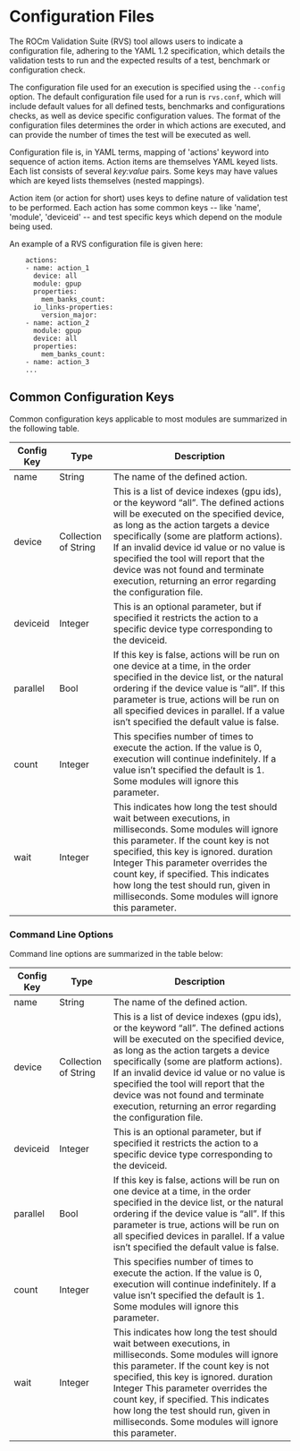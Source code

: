 
# Configuration Files

The ROCm Validation Suite (RVS) tool allows users to indicate a configuration file, adhering to the YAML 1.2 specification, which details the validation tests to run and the
expected results of a test, benchmark or configuration check.

The configuration file used for an execution is specified using the `--config` option. The default configuration file used for a run is `rvs.conf`, which will include default
values for all defined tests, benchmarks and configurations checks, as well as device specific configuration values. The format of the configuration files
determines the order in which actions are executed, and can provide the number of times the test will be executed as well.

Configuration file is, in YAML terms, mapping of 'actions' keyword into sequence of action items. Action items are themselves YAML keyed lists. Each list consists of several _key:value_ pairs. Some keys may have values which
are keyed lists themselves (nested mappings).

Action item (or action for short) uses keys to define nature of validation test to be performed. Each action has some common keys -- like 'name', 'module', 'deviceid' -- and test specific keys which depend on the module being used.

An example of a RVS configuration file is given here:

```
    actions:
    - name: action_1
      device: all
      module: gpup
      properties:
        mem_banks_count:
      io_links-properties:
        version_major:
    - name: action_2
      module: gpup
      device: all
      properties:
        mem_banks_count:
    - name: action_3
    ...
```

## Common Configuration Keys

Common configuration keys applicable to most modules are summarized in the following table.

| Config Key | Type                 |  Description                                                                                                                                                                                                                                                                                                                                                                                             |
|------------|----------------------|----------------------------------------------------------------------------------------------------------------------------------------------------------------------------------------------------------------------------------------------------------------------------------------------------------------------------------------------------------------------------------------------------------|
| name       | String               | The name of the defined action.                                                                                                                                                                                                                                                                                                                                                                          |
| device     | Collection of String | This is a list of device indexes (gpu ids), or the keyword “all”. The defined actions will be executed on the specified device, as long as the action targets a device specifically (some are platform actions). If an invalid device id value or no value is specified the tool will report that the device was not found and terminate execution, returning an error regarding the configuration file. |
| deviceid   | Integer              | This is an optional parameter, but if specified it restricts the action to a specific device type corresponding to the deviceid.                                                                                                                                                                                                                                                                         |
| parallel   | Bool                 | If this key is false, actions will be run on one device at a time, in the order specified in the device list, or the natural ordering if the device value is “all”. If this parameter is true, actions will be run on all specified devices in parallel. If a value isn’t specified the default value is false.                                                                                          |
| count      | Integer              | This specifies number of times to execute the action. If the value is 0, execution will continue indefinitely. If a value isn’t specified the default is 1. Some modules will ignore this parameter.                                                                                                                                                                                                     |
| wait       | Integer              | This indicates how long the test should wait between executions, in milliseconds. Some modules will ignore this parameter. If the count key is not specified, this key is ignored. duration Integer This parameter overrides the count key, if specified. This indicates how long the test should run, given in milliseconds. Some modules will ignore this parameter.                                   |



### Command Line Options

Command line options are summarized in the table below:

| Config Key | Type                 |  Description                                                                                                                                                                                                                                                                                                                                                                                             |
|------------|----------------------|----------------------------------------------------------------------------------------------------------------------------------------------------------------------------------------------------------------------------------------------------------------------------------------------------------------------------------------------------------------------------------------------------------|
| name       | String               | The name of the defined action.                                                                                                                                                                                                                                                                                                                                                                          |
| device     | Collection of String | This is a list of device indexes (gpu ids), or the keyword “all”. The defined actions will be executed on the specified device, as long as the action targets a device specifically (some are platform actions). If an invalid device id value or no value is specified the tool will report that the device was not found and terminate execution, returning an error regarding the configuration file. |
| deviceid   | Integer              | This is an optional parameter, but if specified it restricts the action to a specific device type corresponding to the deviceid.                                                                                                                                                                                                                                                                         |
| parallel   | Bool                 | If this key is false, actions will be run on one device at a time, in the order specified in the device list, or the natural ordering if the device value is “all”. If this parameter is true, actions will be run on all specified devices in parallel. If a value isn’t specified the default value is false.                                                                                          |
| count      | Integer              | This specifies number of times to execute the action. If the value is 0, execution will continue indefinitely. If a value isn’t specified the default is 1. Some modules will ignore this parameter.                                                                                                                                                                                                     |
| wait       | Integer              | This indicates how long the test should wait between executions, in milliseconds. Some modules will ignore this parameter. If the count key is not specified, this key is ignored. duration Integer This parameter overrides the count key, if specified. This indicates how long the test should run, given in milliseconds. Some modules will ignore this parameter.                                   |


